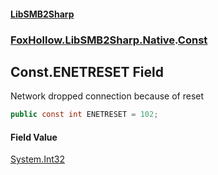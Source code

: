 #### [LibSMB2Sharp](index.md 'index')
### [FoxHollow.LibSMB2Sharp.Native](FoxHollow_LibSMB2Sharp_Native.md 'FoxHollow.LibSMB2Sharp.Native').[Const](FoxHollow_LibSMB2Sharp_Native_Const.md 'FoxHollow.LibSMB2Sharp.Native.Const')
## Const.ENETRESET Field
Network dropped connection because of reset
```csharp
public const int ENETRESET = 102;
```
#### Field Value
[System.Int32](https://docs.microsoft.com/en-us/dotnet/api/System.Int32 'System.Int32')
